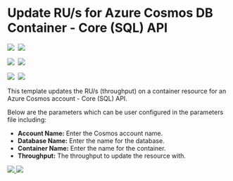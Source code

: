 # Update RU/s for Azure Cosmos DB Container - Core (SQL) API

<IMG SRC="https://azbotstorage.blob.core.windows.net/badges/101-cosmosdb-sql-container-ru-update/PublicLastTestDate.svg" />&nbsp;
<IMG SRC="https://azbotstorage.blob.core.windows.net/badges/101-cosmosdb-sql-container-ru-update/PublicDeployment.svg" />&nbsp;

<IMG SRC="https://azbotstorage.blob.core.windows.net/badges/101-cosmosdb-sql-container-ru-update/FairfaxLastTestDate.svg" />&nbsp;
<IMG SRC="https://azbotstorage.blob.core.windows.net/badges/101-cosmosdb-sql-container-ru-update/FairfaxDeployment.svg" />&nbsp;

<IMG SRC="https://azbotstorage.blob.core.windows.net/badges/101-cosmosdb-sql-container-ru-update/BestPracticeResult.svg" />&nbsp;
<IMG SRC="https://azbotstorage.blob.core.windows.net/badges/101-cosmosdb-sql-container-ru-update/CredScanResult.svg" />&nbsp;

This template updates the RU/s (throughput) on a container resource for an Azure Cosmos account - Core (SQL) API.

Below are the parameters which can be user configured in the parameters file including:

- **Account Name:** Enter the Cosmos account name.
- **Database Name:** Enter the name for the database.
- **Container Name:** Enter the name for the container.
- **Throughput:** The throughput to update the resource with.

<a href="https://portal.azure.com/#create/Microsoft.Template/uri/https%3A%2F%2Fraw.githubusercontent.com%2FAzure%2Fazure-quickstart-templates%2Fmaster%2F101-cosmosdb-sql-container-ru-update%2Fazuredeploy.json" target="_blank">
    <img src="http://azuredeploy.net/deploybutton.png"/>
</a>
<a href="http://armviz.io/#/?load=https%3A%2F%2Fraw.githubusercontent.com%2FAzure%2Fazure-quickstart-templates%2Fmaster%2F101-cosmosdb-sql-container-ru-update%2Fazuredeploy.json" target="_blank">
    <img src="http://armviz.io/visualizebutton.png"/>
</a>
